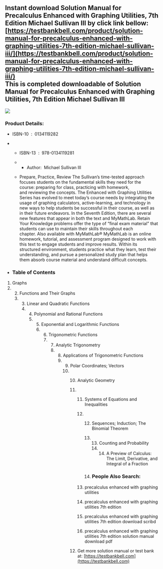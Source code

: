 Instant download **Solution Manual for Precalculus Enhanced with Graphing Utilities, 7th Edition Michael Sullivan III** by click link bellow:  
[https://testbankbell.com/product/solution-manual-for-precalculus-enhanced-with-graphing-utilities-7th-edition-michael-sullivan-iii/](https://testbankbell.com/product/solution-manual-for-precalculus-enhanced-with-graphing-utilities-7th-edition-michael-sullivan-iii/)  
This is completed downloadable of Solution Manual for Precalculus Enhanced with Graphing Utilities, 7th Edition Michael Sullivan III
------------------------------------------------------------------------------------------------------------------------------------


![](https://testbankbell.com/wp-content/uploads/2023/05/9780134265148_SolutionManual.jpg)
### Product Details:


* ISBN-10 ‏ : ‎ 0134119282
* * ISBN-13 ‏ : ‎ 978-0134119281
  * * Author:  Michael Sullivan III
   
  * Prepare, Practice, Review The Sullivan’s time-tested approach focuses students on the fundamental skills they need for the course: preparing for class, practicing with homework, and reviewing the concepts. The Enhanced with Graphing Utilities Series has evolved to meet today’s course needs by integrating the usage of graphing calculators, active-learning, and technology in new ways to help students be successful in their course, as well as in their future endeavors. In the Seventh Edition, there are several new features that appear in both the text and MyMathLab. Retain Your Knowledge problems offer the type of “final exam material” that students can use to maintain their skills throughout each chapter. Also available with MyMathLab® MyMathLab is an online homework, tutorial, and assessment program designed to work with this text to engage students and improve results. Within its structured environment, students practice what they learn, test their understanding, and pursue a personalized study plan that helps them absorb course material and understand difficult concepts.
 
* ### Table of Contents


1. Graphs
2. 2. Functions and Their Graphs
   3. 3. Linear and Quadratic Functions
      4. 4. Polynomial and Rational Functions
         5. 5. Exponential and Logarithmic Functions
            6. 6. Trigonometric Functions
               7. 7. Analytic Trigonometry
                  8. 8. Applications of Trigonometric Functions
                     9. 9. Polar Coordinates; Vectors
                        10. 10. Analytic Geometry
                            11. 11. Systems of Equations and Inequalities
                                12. 12. Sequences; Induction; The Binomial Theorem
                                    13. 13. Counting and Probability
                                        14. 14. A Preview of Calculus: The Limit, Derivative, and Integral of a Fraction
                                           
                                    14. ### People Also Search:
                                   
                                13. precalculus enhanced with graphing utilities
                               
                                14. precalculus enhanced with graphing utilities 7th edition
                               
                                15. precalculus enhanced with graphing utilities 7th edition download scribd
                               
                                16. precalculus enhanced with graphing utilities 7th edition solution manual download pdf
                               
                            12.  Get more solution manual or test bank at: [https://testbankbell.com](https://testbankbell.com)
